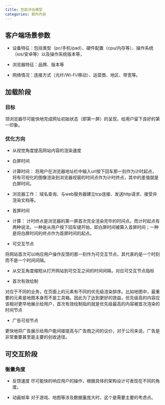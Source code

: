 ```yaml
---
title: 性能评估模型
categories: 额外内容
---
```


## 客户端场景参数

- 设备特征：包括类型（pc/手机/pad）、硬件配置（cpu/内存等）、操作系统（ios/安卓等）以及操作系统版本等，

- 浏览器特征：品牌、版本等

- 网络情况：连接方式（光纤/Wi-Fi/移动）、运营商、地区、带宽等。

## 加载阶段

### 目标

领浏览器尽可能快地完成网址初始状态（即第一屏）的呈现，给用户留下良好的第一印象。

### 优化方向

- 从视觉角度提高网站内容的渲染速度

- 白屏时间

- 计算时间：
将用户在浏览器地址栏中输入url按下回车那一刻作为计时起点，将有可视化的图像渲染到浏览器视窗的时间点作为计时终点，其中的差值就是白屏时间。

- 浏览器工作：
域名查询、与web服务器建立tcp连接、发送http请求、接受并渲染文档等。

- 首屏时间

- 计算：
计时终点是浏览器的第一屏首次完全渲染完毕的时间点。而计时起点有两种说法，一种是从用户按下回车键开始，即白屏时间被算入首屏时间；一种是将白屏时间的终点作为首屏时间的起点。

- 可交互节点

将网站首次可以响应用户操作反馈的那一刻作为可交互节点，其代表的是一个时刻而不是一个时间间隔。

- 从交互角度缩短从打开网站到可交互之间的时间间隔，对应可交互节点指标

- 首次有效绘制

对应于不同的业务，在页面上的元素有不同的优先级渲染排序。比如地图中，最重要的元素是地图本身而不是工具箱。因此为了达到更好的效益，优先级高的内容应该相对更早地展示给用户，首次有效绘制指的就是优先级最高的内容被首次渲染的时间节点

- 广告可视节点

更快地将广告展示给用户能间接提高与广告商之间的议价，对于公司来说，广告是非常重要甚至是主要的创收途径。

## 可交互阶段

### 衡量角度

- 反馈速度
尽可能快的响应用户的操作，根据具体的架构设计可表现在不同的角度。

- 动画帧率
对于游戏、地图等涉及数据量庞大时，这个是需要主要的考虑点。



